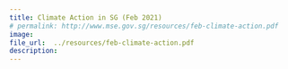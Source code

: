 ```yaml
---  
title: Climate Action in SG (Feb 2021)  
# permalink: http://www.mse.gov.sg/resources/feb-climate-action.pdf
image:  
file_url:  ../resources/feb-climate-action.pdf
description:  
---  
```

